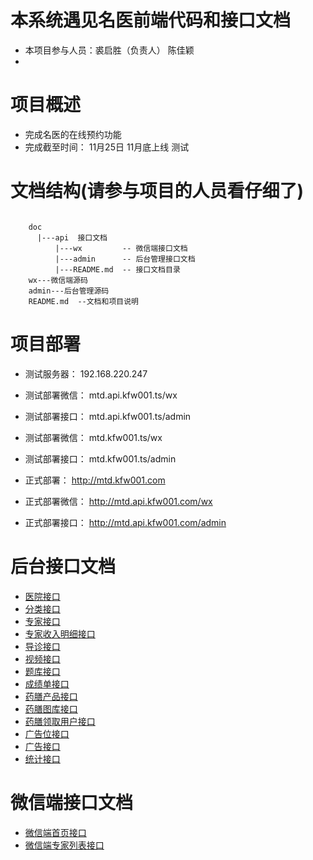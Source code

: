﻿
# 本系统遇见名医前端代码和接口文档

- 本项目参与人员：裘启胜（负责人） 陈佳颖
-

# 项目概述

- 完成名医的在线预约功能
- 完成截至时间： 11月25日  11月底上线 测试

# 文档结构(请参与项目的人员看仔细了)

```text

    doc
      |---api  接口文档
          |---wx         -- 微信端接口文档
          |---admin      -- 后台管理接口文档
          |---README.md  -- 接口文档目录
    wx---微信端源码
    admin---后台管理源码
    README.md  --文档和项目说明

```
# 项目部署

- 测试服务器： 192.168.220.247
- 测试部署微信： mtd.api.kfw001.ts/wx
- 测试部署接口： mtd.api.kfw001.ts/admin

- 测试部署微信： mtd.kfw001.ts/wx
- 测试部署接口： mtd.kfw001.ts/admin

- 正式部署：     http://mtd.kfw001.com
- 正式部署微信： http://mtd.api.kfw001.com/wx
- 正式部署接口： http://mtd.api.kfw001.com/admin


# 后台接口文档
- [ 医院接口 ](/doc/api/admin/Hospital.md)
- [ 分类接口 ](/doc/api/admin/Category.md)
- [ 专家接口 ](/doc/api/admin/Expert.md)
- [ 专家收入明细接口 ](/doc/api/README.md)
- [ 导诊接口 ](/doc/api/admin/Guide.md)
- [ 视频接口 ](/doc/api/admin/Video.md)
- [ 题库接口 ](/doc/api/admin/Question.md)
- [ 成绩单接口 ](/doc/api/admin/Report.md)
- [ 药膳产品接口 ](/doc/api/admin/Goods.md)
- [ 药膳图库接口 ](/doc/api/admin/Imgs.md)
- [ 药膳领取用户接口 ](/doc/api/admin/Recipient.md)
- [ 广告位接口 ](/doc/api/admin/Place.md)
- [ 广告接口 ](/doc/api/admin/Ads.md)
- [ 统计接口 ](/doc/api/admin/Count.md)


# 微信端接口文档
- [ 微信端首页接口 ](/doc/api/wx/Home.md)
- [ 微信端专家列表接口 ](/doc/api/wx/Elist.md)
